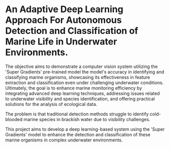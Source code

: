 # An Adaptive Deep Learning Approach For Autonomous Detection and Classification of Marine Life in Underwater Environments.

The objective aims to demonstrate a computer vision system utilizing the 'Super Gradients' pre-trained model the model's accuracy in identifying and classifying marine organisms, showcasing its effectiveness in feature extraction and classification even under challenging underwater conditions. 
Ultimately, the goal is to enhance marine monitoring efficiency by integrating advanced deep learning techniques, addressing issues related to underwater visibility and species identification, and offering practical solutions for the analysis of ecological data.

The problem is that traditional detection methods struggle to identify cold-blooded marine species in brackish water due to visibility challenges.

This project aims to develop a deep learning-based system using the 'Super Gradients' model to enhance the detection and classification of these marine organisms in complex underwater environments.


